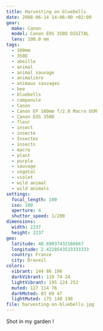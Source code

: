 ```yaml
---
title: Harvesting on bluebells
date: 2008-06-14 14:06:00 +02:00
gear:
  make: Canon
  model: Canon EOS 350D DIGITAL
  lens: 100.0 mm
tags:
  - 100mm
  - 350D
  - abeille
  - animal
  - animal sauvage
  - animalière
  - animaux sauvages
  - bee
  - bluebells
  - campanule
  - Canon
  - Canon EF 100mm f/2.8 Macro USM
  - Canon EOS 350D
  - fleur
  - insect
  - insecte
  - Insectes
  - insects
  - macro
  - plant
  - purple
  - sauvage
  - végétal
  - violet
  - wild animal
  - wild animals
settings:
  focal_length: 100
  iso: 100
  aperture: 4
  shutter_speed: 1/200
dimensions:
  width: 2237
  height: 2237
geo:
  latitude: 48.69037432166667
  longitude: 2.4228543533333333
  country: France
  city: Draveil
colors:
  vibrant: 144 86 190
  darkVibrant: 118 74 24
  lightVibrant: 195 124 252
  muted: 127 114 76
  darkMuted: 83 69 47
  lightMuted: 175 140 198
file: harvesting-on-bluebells.jpg
---
```


Shot in my garden !
